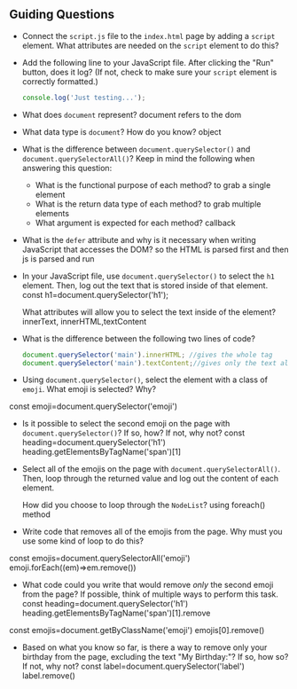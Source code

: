 ## Guiding Questions

- Connect the `script.js` file to the `index.html` page by adding a `script` element. What attributes are needed on the `script` element to do this?

- Add the following line to your JavaScript file. After clicking the "Run" button, does it log? (If not, check to make sure your `script` element is correctly formatted.)

  ```js
  console.log('Just testing...');
  ```

- What does `document` represent? document refers to the dom

- What data type is `document`? How do you know? object

- What is the difference between `document.querySelector()` and `document.querySelectorAll()`? Keep in mind the following when answering this question:

  - What is the functional purpose of each method? 
  to grab a single element
  - What is the return data type of each method? 
  to grab multiple elements
  - What argument is expected for each method?   callback
- What is the `defer` attribute and why is it necessary 
when writing JavaScript that accesses the DOM? so the HTML is parsed first and then js is parsed and run

- In your JavaScript file, use `document.querySelector()` to select the `h1` element. Then, log out the text that is stored inside of that element.
const h1=document.querySelector('h1');

  What attributes will allow you to select the text inside of the element?
  innerText, innerHTML,textContent

- What is the difference between the following two lines of code?

  ```js
  document.querySelector('main').innerHTML; //gives the whole tag
  document.querySelector('main').textContent;//gives only the text along with all the spaces
  ```

- Using `document.querySelector()`, select the element with a class of `emoji`. What emoji is selected? Why?

const emoji=document.querySelector('emoji')
- Is it possible to select the second emoji on the page with `document.querySelector()`? If so, how? If not, why not?
const heading=document.querySelector('h1')
heading.getElementsByTagName('span')[1]
- Select all of the emojis on the page with `document.querySelectorAll()`. Then, loop through the returned value and log out the content of each element.

  How did you choose to loop through the `NodeList`?
 using foreach() method
- Write code that removes all of the emojis from the page. Why must you use some kind of loop to do this?

const emojis=document.querySelectorAll('emoji')
emoji.forEach((em)=>em.remove())
- What code could you write that would remove _only_ the second emoji from the page? If possible, think of multiple ways to perform this task.
const heading=document.querySelector('h1')
heading.getElementsByTagName('span')[1].remove

const emojis=document.getByClassName('emoji')
emojis[0].remove()
- Based on what you know so far, is there a way to remove only your birthday from the page, excluding the text "My Birthday:"? If so, how so? If not, why not?
const label=document.querySelector('label')
label.remove()
